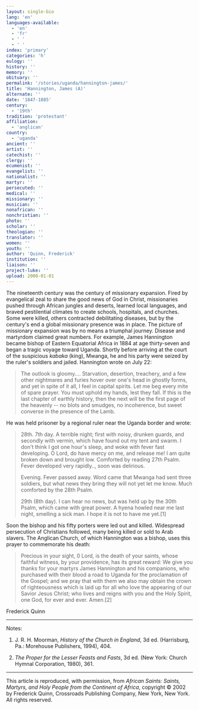 ```yaml
---
layout: single-bio
lang: 'en'
languages-available:
  - 'en'
  - 'fr'
  - ' '
  - ' '
index: 'primary'
categories: 'h'
eulogy: ''
history: ''
memory: ''
obituary: ''
permalink: '/stories/uganda/hannington-james/'
title: 'Hannington, James (A)'
alternate: ''
date: '1847-1885'
century:
  - '19th'
tradition: 'protestant'
affiliation:
  - 'anglican'
country:
  - 'uganda'
ancient: ''
artist: ''
catechist: ''
clergy: ''
ecumenist: ''
evangelist: ''
nationalist: ''
martyr: ''
persecuted: ''
medical: ''
missionary: ''
musician: ''
nonafrican: ''
nonchristian: ''
photo: ''
scholar: ''
theologian: ''
translator: ''
women: ''
youth: ''
author: 'Quinn, Frederick'
institution: ''
liaison: ''
project-luke: ''
upload: 2000-01-01
---
```



The nineteenth century was the century of missionary expansion. Fired by evangelical zeal to share the good news of God in Christ, missionaries pushed through African jungles and deserts, learned local languages, and braved pestilential climates to create schools, hospitals, and churches. Some were killed, others contracted debilitating diseases, but by the century's end a global missionary presence was in place. The picture of missionary expansion was by no means a triumphal journey. Disease and martyrdom claimed great numbers. For example, James Hannington became bishop of Eastern Equatorial Africa in 1884 at age thirty-seven and began a tragic voyage toward Uganda. Shortly before arriving at the court of the suspicious *kabaka* (king), Mwanga, he and his party were seized by the ruler's soldiers and jailed. Hannington wrote on July 22:

> The outlook is gloomy.... Starvation, desertion, treachery, and a few other nightmares and furies hover over one's head in ghostly forms, and yet in spite of it all, I feel in capital spirits. Let me beg every mite of spare prayer. You must uphold my hands, lest they fall. If this is the last chapter of earthly history, then the next will be the first page of the heavenly --  no blots and smudges, no incoherence, but sweet converse in the presence of the Lamb.
> 

He was held prisoner by a regional ruler near the Uganda border and wrote:

> 28th. 7th day. A terrible night; first with noisy, drunken guards, and secondly with vermin, which have found out my tent and swarm. I don't think I got one hour's sleep, and woke with fever fast developing. O Lord, do have mercy on me, and release me! I am quite broken down and brought low. Comforted by reading 27th Psalm. Fever developed very rapidly.., soon was delirious.
> 
> Evening. Fever passed away. Word came that Mwanga had sent three soldiers, but what news they bring they will not yet let me know. Much comforted by the 28th Psalm.
> 
> 
> 
> 29th (8th day). I can hear no news, but was held up by the 30th Psalm, which came with great power. A hyena howled near me last night, smelling a sick man. I hope it is not to have me yet.[1]

Soon the bishop and his fifty porters were led out and killed. Widespread persecution of Christians followed, many being killed or sold to Arab slavers. The Anglican Church, of which Hannington was a bishop, uses this prayer to commemorate his death:

> Precious in your sight, 0 Lord, is the death of your saints, whose faithful witness, by your providence, has its great reward: We give you thanks for your martyrs James Hannington and his companions, who purchased with their blood a road to Uganda for the proclamation of the Gospel; and we pray that with them we also may obtain the crown of righteousness which is laid up for all who love the appearing of our Savior Jesus Christ; who lives and reigns with you and the Holy Spirit, one God, for ever and ever. Amen.[2]

Frederick Quinn

---

Notes:

1. J. R. H. Moorman, *History of the Church in England*, 3d ed. (Harrisburg, Pa.: Morehouse Publishers, 1994), 404.

2. *The Proper for the Lesser Feasts and Fasts*, 3d ed. (New York: Church Hymnal Corporation, 1980), 361.

---

This article is reproduced, with permission, from *African Saints: Saints, Martyrs, and Holy People from the Continent of Africa*, copyright &copy; 2002 by Frederick Quinn, Crossroads Publishing Company, New York, New York.  All rights reserved.
